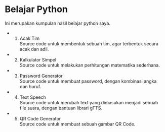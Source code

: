 # Belajar Python

Ini merupakan kumpulan hasil belajar python saya.
- 1. Acak Tim\
   Source code untuk membentuk sebuah tim, agar terbentuk secara acak dan adil.

- 2. Kalkulator Simpel\
   Source code untuk melakukan perhitungan matematika sederhana.

- 3. Password Generator\
   Source code untuk membuat password, dengan kombinasi angka dan huruf.

- 4. Text Speech\
   Source code untuk merubah text yang dimasukan menjadi sebuah file suara, dengan bantuan librari gTTS.

- 5. QR Code Generator\
   Source code untuk membuat sebuah gambar QR Code.
